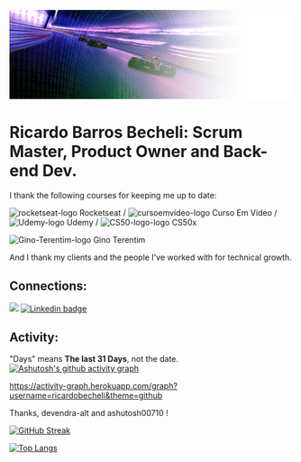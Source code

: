 ![](https://github.com/ricardobecheli/ricardobecheli/blob/main/images/monacode.jpg)


# Ricardo Barros Becheli: Scrum Master, Product Owner and Back-end Dev.

I thank the following courses for keeping me up to date:

<img src="https://avatars.githubusercontent.com/u/69590972?s=200&v=4" alt="rocketseat-logo" width="100"/> Rocketseat    /    <img src="https://avatars.githubusercontent.com/u/8683385?s=200&v=4" alt="cursoemvideo-logo" width="100"> Curso Em Vídeo   /   <img src="https://user-images.githubusercontent.com/65828949/183195686-2255fc71-3ea6-4188-a0c9-b6d6d5b6177f.png" alt="Udemy-logo" width="100"> Udemy  / <img src="https://camo.githubusercontent.com/e102fc78838d08dc4d36cec7006a3cf89cbd397892588b6ed16d33af0f374255/68747470733a2f2f676f6f2e676c2f6d4a774e5543" alt="CS50-logo-logo" width="100"> CS50x

<img src="https://user-images.githubusercontent.com/65828949/183179111-c2681aed-456b-4081-9f8b-b47c79a24bc7.png" alt="Gino-Terentim-logo" width="150"> Gino Terentim


And I thank my clients and the people I've worked with for technical growth.




## Connections:

<a href="mailto:ricardobarrosbecheli@gmail.com"> <img src="https://img.shields.io/badge/Gmail-D14836?style=for-the-badge&logo=gmail&logoColor=white"/></a>
[![Linkedin badge](https://img.shields.io/badge/LinkedIn-0077B5?style=for-the-badge&logo=linkedin&logoColor=white)](https://www.linkedin.com/in/ricardo-becheli-36843659/)

## Activity:

"Days" means **The last 31 Days**, not the date.
[![Ashutosh's github activity graph](https://activity-graph.herokuapp.com/graph?username=ricardobecheli&theme=github)](https://github.com/ricardobecheli?tab=repositories)



https://activity-graph.herokuapp.com/graph?username=ricardobecheli&theme=github

Thanks, devendra-alt and ashutosh00710 !

[![GitHub Streak](http://github-readme-streak-stats.herokuapp.com?user=ricardobecheli&theme=tokyonight&date_format=M%20j%5B%2C%20Y%5D)](https://git.io/streak-stats)

[![Top Langs](https://github-readme-stats.vercel.app/api/top-langs/?username=ricardobecheli)](https://github.com/ricardobecheli/github-readme-stats)
